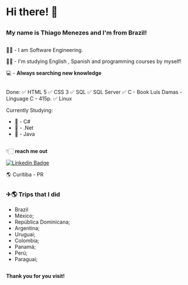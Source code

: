 # Hi there!  👋
##

### My name is Thiago Menezes and I'm from Brazil!
##

👩‍💻 - I am Software Engineering.

👩‍💻 - I'm studying English , Spanish and programming courses by myself!

💻 - **Always searching new knowledge**
##

Done:
✅ HTML 5 
✅ CSS 3
✅ SQL
✅ SQL Server
✅ C - Book Luís Damas - Linguage C - 415p.
✅ Linux



Currently Studying:
- 🚩 - C#
- 🚩 - .Net
- 🚩 -  Java
##
👇🏻 **reach me out** 

[![Linkedin Badge](https://img.shields.io/badge/-LinkedIn-blue?style=flat-square&logo=Linkedin&logoColor=white&link=https://www.linkedin.com/in/thiago-menezes/)](https://www.linkedin.com/in/thiago-menezes/)

🌎 Curitiba - PR
##

### ✈🌎 Trips that I did

-  Brazil
-  México;
-  República Dominicana;
-  Argentina;
-  Uruguai;
-  Colombia;
-  Panamá;
-  Perú;
-  Paraguai;
##

**Thank you for you visit!**

